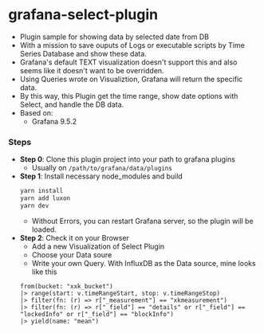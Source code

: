 # grafana-select-plugin
- Plugin sample for showing data by selected date from DB
- With a mission to save ouputs of Logs or executable scripts by Time Series Database and show these data.
- Grafana's default TEXT visualization doesn't support this and also seems like it doesn't want to be overridden.
- Using Queries wrote on Visualiztion, Grafana will return the specific data.
- By this way, this Plugin get the time range, show date options with Select, and handle the DB data.
- Based on:
  - Grafana 9.5.2

### Steps

- **Step 0**: Clone this plugin project into your path to grafana plugins
  - Usually on `/path/to/grafana/data/plugins`
- **Step 1**: Install necessary node_modules and build
  ```bash
  yarn install
  yarn add luxon
  yarn dev
  ```
  - Without Errors, you can restart Grafana server, so the plugin will be loaded. 
- **Step 2**: Check it on your Browser
  - Add a new Visualization of Select Plugin
  - Choose your Data soure
  - Write your own Query. With InfluxDB as the Data source, mine looks like this
  ```
  from(bucket: "xxk_bucket")
  |> range(start: v.timeRangeStart, stop: v.timeRangeStop)
  |> filter(fn: (r) => r["_measurement"] == "xkmeasurement")
  |> filter(fn: (r) => r["_field"] == "details" or r["_field"] == "lockedInfo" or r["_field"] == "blockInfo")
  |> yield(name: "mean")
  ```
